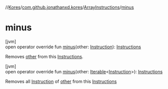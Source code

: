 //[Kores](../../../index.md)/[com.github.jonathanxd.kores](../index.md)/[ArrayInstructions](index.md)/[minus](minus.md)

# minus

[jvm]\
open operator override fun [minus](minus.md)(other: [Instruction](../-instruction/index.md)): [Instructions](../-instructions/index.md)

Removes [other](minus.md) from this [Instructions](../-instructions/index.md).

[jvm]\
open operator override fun [minus](minus.md)(other: [Iterable](https://kotlinlang.org/api/latest/jvm/stdlib/kotlin.collections/-iterable/index.html)<[Instruction](../-instruction/index.md)>): [Instructions](../-instructions/index.md)

Removes all [Instruction](../-instruction/index.md) of [other](minus.md) from this [Instructions](../-instructions/index.md)
